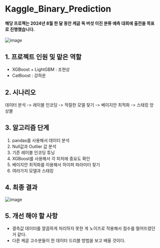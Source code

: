 # Kaggle_Binary_Prediction
#### 해당 프로젝는 2024년 8월 한 달 동안 케글 독 버섯 이진 분류 예측 대회에 출전을 목표로 진행했습니다.
![image](https://github.com/user-attachments/assets/96612e10-3a0d-4ac5-9a00-86f797d80e4b)


## 1. 프로젝트 인원 및 맡은 역할
- XGBoost + LightGBM : 조현상
- CatBoost : 강하운


## 2. 시나리오
데이터 분석 -> 레이블 인코딩 -> 적절한 모델 찾기 -> 베이지안 최적화 -> 스태킹 앙상블

## 3. 알고리즘 단계
1. pandas를 사용해서 데이터 분석
2. Null값과 Outlier 값 분석
3. 기존 레이블 인코딩 튜닝
4. XGBoost를 사용해서 각 피처에 중요도 확인
5. 베이지안 최적화를 이용해서 하이퍼 파라미터 찾기
6. 여러가지 모델과 스태킹

## 4. 최종 결과
![image](https://github.com/user-attachments/assets/4f67c301-3a32-4cd5-a260-cf6979b20857)


## 5. 개선 해야 할 사항
- 결측값 데이터를 깔끔하게 처리하지 못한 게 노이즈로 작용해서 점수를 떨어뜨렸던 거 같다.
- 다른 케글 고수분들이 한 데이터 드리블 방법을 보고 배울 것이다.
